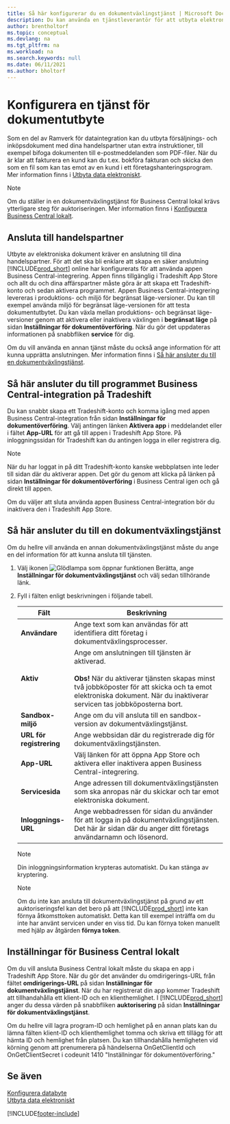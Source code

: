 ```yaml
---
title: Så här konfigurerar du en dokumentväxlingstjänst | Microsoft Docs
description: Du kan använda en tjänstleverantör för att utbyta elektroniska dokument med dina handelspartner.
author: brentholtorf
ms.topic: conceptual
ms.devlang: na
ms.tgt_pltfrm: na
ms.workload: na
ms.search.keywords: null
ms.date: 06/11/2021
ms.author: bholtorf
---
```

# <a name="set-up-a-document-exchange-service"></a>Konfigurera en tjänst för dokumentutbyte

Som en del av Ramverk för dataintegration kan du utbyta försäljnings- och inköpsdokument med dina handelspartner utan extra instruktioner, till exempel bifoga dokumenten till e-postmeddelanden som PDF-filer. När du är klar att fakturera en kund kan du t.ex. bokföra fakturan och skicka den som en fil som kan tas emot av en kund i ett företagshanteringsprogram. Mer information finns i [Utbyta data elektroniskt](across-data-exchange.md).

> [!NOTE]
> Om du ställer in en dokumentväxlingstjänst för Business Central lokal krävs ytterligare steg för auktoriseringen. Mer information finns i [Konfigurera Business Central lokalt](#settings-for-business-central-on-premises).

## <a name="connecting-with-trading-partners"></a>Ansluta till handelspartner

Utbyte av elektroniska dokument kräver en anslutning till dina handelspartner. För att det ska bli enklare att skapa en säker anslutning [!INCLUDE[prod_short](includes/prod_short.md)] online har konfigurerats för att använda appen Business Central-integrering. Appen finns tillgänglig i Tradeshift App Store och allt du och dina affärspartner måste göra är att skapa ett Tradeshift-konto och sedan aktivera programmet. Appen Business Central-integrering levereras i produktions- och miljö för begränsat läge-versioner. Du kan till exempel använda miljö för begränsat läge-versionen för att testa dokumentutbytet. Du kan växla mellan produktions- och begränsat läge-versioner genom att aktivera eller inaktivera växlingen i **begränsat läge** på sidan **Inställningar för dokumentöverföring**. När du gör det uppdateras informationen på snabbfliken **service** för dig.

Om du vill använda en annan tjänst måste du också ange information för att kunna upprätta anslutningen. Mer information finns i [Så här ansluter du till en dokumentväxlingstjänst](across-how-to-set-up-a-document-exchange-service.md#to-connect-to-a-document-exchange-service).

## <a name="to-connect-to-the-business-central-integration-app-on-tradeshift"></a>Så här ansluter du till programmet Business Central-integration på Tradeshift

Du kan snabbt skapa ett Tradeshift-konto och komma igång med appen Business Central-integration från sidan **Inställningar för dokumentöverföring**. Välj antingen länken **Aktivera app** i meddelandet eller i fältet **App-URL** för att gå till appen i Tradeshift App Store. På inloggningssidan för Tradeshift kan du antingen logga in eller registrera dig.

> [!NOTE]
> När du har loggat in på ditt Tradeshift-konto kanske webbplatsen inte leder till sidan där du aktiverar appen. Det gör du genom att klicka på länken på sidan **Inställningar för dokumentöverföring** i Business Central igen och gå direkt till appen.

Om du väljer att sluta använda appen Business Central-integration bör du inaktivera den i Tradeshift App Store. 

## <a name="to-connect-to-a-document-exchange-service"></a>Så här ansluter du till en dokumentväxlingstjänst

Om du hellre vill använda en annan dokumentväxlingstjänst måste du ange en del information för att kunna ansluta till tjänsten.

1. Välj ikonen ![Glödlampa som öppnar funktionen Berätta](media/ui-search/search_small.png "Berätta vad du vill göra"), ange **Inställningar för dokumentväxlingstjänst** och välj sedan tillhörande länk.  
2. Fyll i fälten enligt beskrivningen i följande tabell.  

    |Fält|Beskrivning|  
    |---------------------------------|---------------------------------------|  
    |**Användare**|Ange text som kan användas för att identifiera ditt företag i dokumentväxlingsprocesser.|  
    |**Aktiv**|Ange om anslutningen till tjänsten är aktiverad.<br><br> **Obs!** När du aktiverar tjänsten skapas minst två jobbköposter för att skicka och ta emot elektroniska dokument. När du inaktiverar servicen tas jobbköposterna bort.|  
    |**Sandbox-miljö**|Ange om du vill ansluta till en sandbox-version av dokumentväxlingstjänst.|
    |**URL för registrering**|Ange webbsidan där du registrerade dig för dokumentväxlingstjänsten.|  
    |**App-URL**|Välj länken för att öppna App Store och aktivera eller inaktivera appen Business Central-integrering.|
    |**Servicesida**|Ange adressen till dokumentväxlingstjänsten som ska anropas när du skickar och tar emot elektroniska dokument.|  
    |**Inloggnings-URL**|Ange webbadressen för sidan du använder för att logga in på dokumentväxlingstjänsten. Det här är sidan där du anger ditt företags användarnamn och lösenord.|  
    
    > [!NOTE]  
    > Din inloggningsinformation krypteras automatiskt. Du kan stänga av kryptering.

    > [!NOTE]
    > Om du inte kan ansluta till dokumentväxlingstjänst på grund av ett auktoriseringsfel kan det bero på att [!INCLUDE[prod_short](includes/prod_short.md)] inte kan förnya åtkomsttoken automatiskt. Detta kan till exempel inträffa om du inte har använt servicen under en viss tid. Du kan förnya token manuellt med hjälp av åtgärden **förnya token**.

## <a name="settings-for-business-central-on-premises"></a>Inställningar för Business Central lokalt

Om du vill ansluta Business Central lokalt måste du skapa en app i Tradeshift App Store. När du gör det använder du omdirigerings-URL från fältet **omdirigerings-URL** på sidan **Inställningar för dokumentväxlingstjänst**. När du har registrerat din app kommer Tradeshift att tillhandahålla ett klient-ID och en klienthemlighet. I [!INCLUDE[prod_short](includes/prod_short.md)] anger du dessa värden på snabbfliken **auktorisering** på sidan **Inställningar för dokumentväxlingstjänst**.

Om du hellre vill lagra program-ID och hemlighet på en annan plats kan du lämna fälten klient-ID och klienthemlighet tomma och skriva ett tillägg för att hämta ID och hemlighet från platsen. Du kan tillhandahålla hemligheten vid körning genom att prenumerera på händelserna OnGetClientId och OnGetClientSecret i codeunit 1410 "Inställningar för dokumentöverföring."

## <a name="see-also"></a>Se även

[Konfigurera databyte](across-set-up-data-exchange.md)  
[Utbyta data elektroniskt](across-data-exchange.md)


[!INCLUDE[footer-include](includes/footer-banner.md)]
